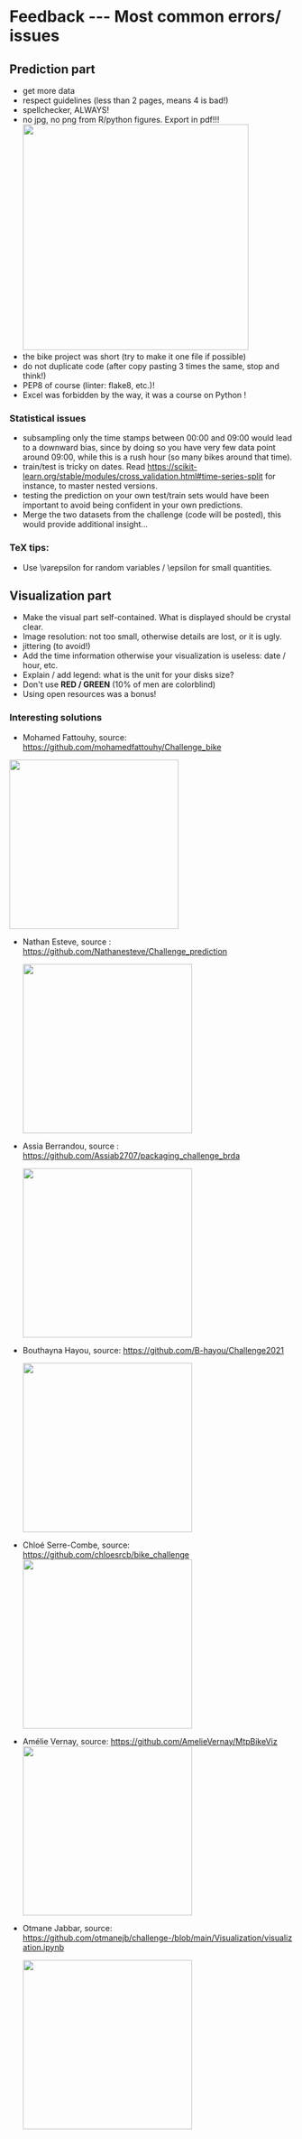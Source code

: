 # Feedback --- Most common errors/ issues



 ## Prediction part
- get more data
- respect guidelines (less than 2 pages, means 4 is bad!)
- spellchecker, ALWAYS!
- no jpg, no png from R/python figures. Export in pdf!!! [<img src="https://raw.github.com/bcharlier/HMMA238/master/Challenge/2020-2021/feedback/no_bitmap_please.png?sanitize=true" height="400">](https://raw.github.com/bcharlier/HMMA238/master/Challenge/2020-2021/no_bitmap_please.png?sanitize=true)
- the bike project was short (try to make it one file if possible)
- do not duplicate code (after copy pasting 3 times the same, stop and think!)
- PEP8 of course (linter: flake8, etc.)!
- Excel was forbidden by the way, it was a course on Python !

### Statistical issues

- subsampling only the time stamps between 00:00 and 09:00 would lead to a downward bias, since by doing so you have very few data point around 09:00, while this is a rush hour (so many bikes around that time).
- train/test is tricky on dates. Read https://scikit-learn.org/stable/modules/cross_validation.html#time-series-split for instance, to master nested versions.
- testing the prediction on your own test/train sets would have been important to avoid being confident in your own predictions.
- Merge the two datasets from the challenge (code will be posted), this would provide additional insight...


### TeX tips:

- Use \varepsilon for random variables / \epsilon for small quantities.


## Visualization part

- Make the visual part self-contained. What is displayed should be crystal clear.
- Image resolution: not too small, otherwise details are lost, or it is ugly.
- jittering (to avoid!)
- Add the time information otherwise your visualization is useless:
  date / hour, etc.
- Explain / add legend: what is the unit for your disks size?
- Don't use **RED / GREEN** (10% of men are colorblind)
- Using open resources was a bonus!

### Interesting solutions

- Mohamed Fattouhy, source: https://github.com/mohamedfattouhy/Challenge_bike
 
 [<img src="https://raw.github.com/bcharlier/HMMA238/master/Challenge/2020-2021/feedback/mohamedfattouhy.png?sanitize=true" height="300">](https://rawcdn.githack.com/mohamedfattouhy/Challenge_bike/b31c12cfbe272a823c3e4c574c6dc161f30c9728/map.html)


- Nathan Esteve, source : https://github.com/Nathanesteve/Challenge_prediction

   [<img src="https://github.com/Nathanesteve/Challenge_prediction/blob/main/Gif/Montpellier_cycliste.gif?sanitize=true" height="300">](https://github.com/Nathanesteve/Challenge_prediction/blob/main/Gif/Montpellier_cycliste.gif)


- Assia Berrandou, source : https://github.com/Assiab2707/packaging_challenge_brda

  [<img src="https://raw.github.com/bcharlier/HMMA238/master/Challenge/2020-2021/feedback/assia_berrandou.png?sanitize=true" height="300">](https://assiab2707.github.io/packaging_challenge_brda/)


- Bouthayna Hayou,  source: https://github.com/B-hayou/Challenge2021

    [<img src="https://raw.github.com/bcharlier/HMMA238/master/Challenge/2020-2021/feedback/bouthayna_hayou.png?sanitize=true" height="300">](https://bhayou.pythonanywhere.com)

- Chloé Serre-Combe, source: https://github.com/chloesrcb/bike_challenge
  [<img src="https://raw.github.com/bcharlier/HMMA238/master/Challenge/2020-2021/feedback/chloe_serre-combe.png?sanitize=true" height="300">](https://mybinder.org/v2/gh/chloesrcb/bike_challenge/main?filepath=Visualization%2Fwidget.ipynb)

- Amélie Vernay, source: https://github.com/AmelieVernay/MtpBikeViz
  [<img src="https://raw.github.com/bcharlier/HMMA238/master/Challenge/2020-2021/feedback/amelie_vernay.png?sanitize=true" height="300">](https://amelievernay.pythonanywhere.com)

- Otmane Jabbar, source:  https://github.com/otmanejb/challenge-/blob/main/Visualization/visualization.ipynb

  [<img src="https://raw.github.com/bcharlier/HMMA238/master/Challenge/2020-2021/feedback/otmane_jabbar.png?sanitize=true" height="300">](https://giphy.com/gifs/wrdRBkkA3CbaL37GD9/)
